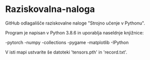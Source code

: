 # Raziskovalna-naloga
GitHub odlagališče raziskovalne naloge "Strojno učenje v Pythonu".

Program je napisan v Python 3.8.6 in uporablja naseldnje knjižnice:

-pytorch
-numpy
-collections
-pygame
-matplotlib
-IPython

V isti mapi ustvarite še datoteki 'tensors.pth' in 'record.txt'.
